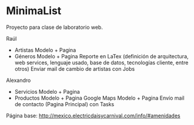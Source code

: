 # MinimaList
Proyecto para clase de laboratorio web.

Raúl

- Artistas Modelo + Pagina
- Géneros Modelo + Pagina
Reporte en LaTex (definición de arquitectura, web services, lenguaje usado, base de datos, tecnologías cliente, entre otros)
Enviar mail de cambio de artistas con Jobs

Alexandro

- Servicios Modelo + Pagina
- Productos Modelo + Pagina
Google Maps Modelo + Pagina
Envío mail de contacto (Pagina Principal) con Tasks

Página base:
http://mexico.electricdaisycarnival.com/info/#amenidades
